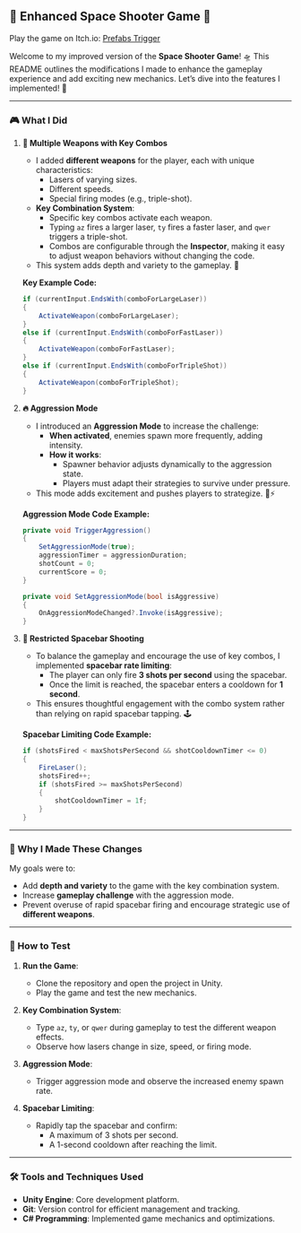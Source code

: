 ## 🚀 Enhanced Space Shooter Game 🚀
Play the game on Itch.io: [Prefabs Trigger](https://twobitcode.itch.io/prefabs-trigger)

Welcome to my improved version of the **Space Shooter Game**! 🛸 This README outlines the modifications I made to enhance the gameplay experience and add exciting new mechanics. Let’s dive into the features I implemented! 🌟

---

### 🎮 What I Did

1. **🔫 Multiple Weapons with Key Combos**
   - I added **different weapons** for the player, each with unique characteristics:
     - Lasers of varying sizes.
     - Different speeds.
     - Special firing modes (e.g., triple-shot).
   - **Key Combination System**:
     - Specific key combos activate each weapon.
     - Typing `az` fires a larger laser, `ty` fires a faster laser, and `qwer` triggers a triple-shot.
     - Combos are configurable through the **Inspector**, making it easy to adjust weapon behaviors without changing the code.
   - This system adds depth and variety to the gameplay. 🎯

   **Key Example Code:**
   ```csharp
   if (currentInput.EndsWith(comboForLargeLaser))
   {
       ActivateWeapon(comboForLargeLaser);
   }
   else if (currentInput.EndsWith(comboForFastLaser))
   {
       ActivateWeapon(comboForFastLaser);
   }
   else if (currentInput.EndsWith(comboForTripleShot))
   {
       ActivateWeapon(comboForTripleShot);
   }
   ```

2. **🔥 Aggression Mode**
   - I introduced an **Aggression Mode** to increase the challenge:
     - **When activated**, enemies spawn more frequently, adding intensity.
     - **How it works**:
       - Spawner behavior adjusts dynamically to the aggression state.
       - Players must adapt their strategies to survive under pressure.
   - This mode adds excitement and pushes players to strategize. 🧠⚡

   **Aggression Mode Code Example:**
   ```csharp
   private void TriggerAggression()
   {
       SetAggressionMode(true);
       aggressionTimer = aggressionDuration;
       shotCount = 0;
       currentScore = 0;
   }

   private void SetAggressionMode(bool isAggressive)
   {
       OnAggressionModeChanged?.Invoke(isAggressive);
   }
   ```

3. **🛑 Restricted Spacebar Shooting**
   - To balance the gameplay and encourage the use of key combos, I implemented **spacebar rate limiting**:
     - The player can only fire **3 shots per second** using the spacebar.
     - Once the limit is reached, the spacebar enters a cooldown for **1 second**.
   - This ensures thoughtful engagement with the combo system rather than relying on rapid spacebar tapping. 🕹️

   **Spacebar Limiting Code Example:**
   ```csharp
   if (shotsFired < maxShotsPerSecond && shotCooldownTimer <= 0)
   {
       FireLaser();
       shotsFired++;
       if (shotsFired >= maxShotsPerSecond)
       {
           shotCooldownTimer = 1f;
       }
   }
   ```

---

### 🎉 Why I Made These Changes

My goals were to:
- Add **depth and variety** to the game with the key combination system.
- Increase **gameplay challenge** with the aggression mode.
- Prevent overuse of rapid spacebar firing and encourage strategic use of **different weapons**.

---

### 🧪 How to Test

1. **Run the Game**:
   - Clone the repository and open the project in Unity.
   - Play the game and test the new mechanics.

2. **Key Combination System**:
   - Type `az`, `ty`, or `qwer` during gameplay to test the different weapon effects.
   - Observe how lasers change in size, speed, or firing mode.

3. **Aggression Mode**:
   - Trigger aggression mode and observe the increased enemy spawn rate.

4. **Spacebar Limiting**:
   - Rapidly tap the spacebar and confirm:
     - A maximum of 3 shots per second.
     - A 1-second cooldown after reaching the limit.

---

### 🛠️ Tools and Techniques Used

- **Unity Engine**: Core development platform.
- **Git**: Version control for efficient management and tracking.
- **C# Programming**: Implemented game mechanics and optimizations.
